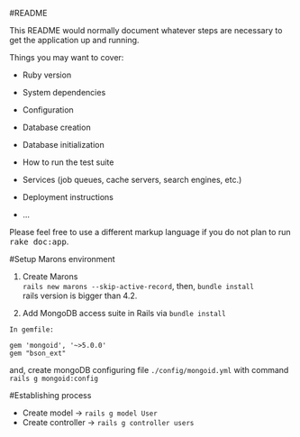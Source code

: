 #README   

This README would normally document whatever steps are necessary to get the
application up and running.

Things you may want to cover:

* Ruby version

* System dependencies

* Configuration

* Database creation

* Database initialization

* How to run the test suite

* Services (job queues, cache servers, search engines, etc.)

* Deployment instructions

* ...   


Please feel free to use a different markup language if you do not plan to run
<tt>rake doc:app</tt>.       

#Setup Marons environment    
1. Create Marons    
`rails new marons --skip-active-record`, then, `bundle install`         
rails version is bigger than 4.2.   

2. Add MongoDB access suite in Rails via `bundle install`       
```
In gemfile:

gem 'mongoid', '~>5.0.0'
gem "bson_ext"
```  
and, create mongoDB configuring file `./config/mongoid.yml` with command `rails g mongoid:config`     

#Establishing process  
* Create model  ->  `rails g model User`   
* Create controller -> `rails g controller users`   

